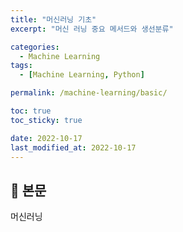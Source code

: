```yaml
---
title: "머신러닝 기초"
excerpt: "머신 러닝 중요 메서드와 생선분류"

categories:
  - Machine Learning
tags:
  - [Machine Learning, Python]

permalink: /machine-learning/basic/

toc: true
toc_sticky: true

date: 2022-10-17
last_modified_at: 2022-10-17
---
```


## 🦥 본문

머신러닝
